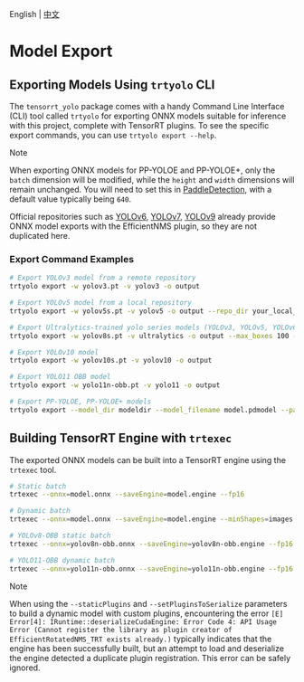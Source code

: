 English | [中文](../cn/model_export.md)

# Model Export

## Exporting Models Using `trtyolo` CLI

The `tensorrt_yolo` package comes with a handy Command Line Interface (CLI) tool called `trtyolo` for exporting ONNX models suitable for inference with this project, complete with TensorRT plugins. To see the specific export commands, you can use `trtyolo export --help`.

> [!NOTE]  
> When exporting ONNX models for PP-YOLOE and PP-YOLOE+, only the `batch` dimension will be modified, while the `height` and `width` dimensions will remain unchanged. You will need to set this in [PaddleDetection](https://github.com/PaddlePaddle/PaddleDetection), with a default value typically being `640`.
>
> Official repositories such as [YOLOv6](https://github.com/meituan/YOLOv6/tree/main/deploy/ONNX#tensorrt-backend-tensorrt-version-800), [YOLOv7](https://github.com/WongKinYiu/yolov7#export), [YOLOv9](https://github.com/WongKinYiu/yolov9/issues/130#issue-2162045461) already provide ONNX model exports with the EfficientNMS plugin, so they are not duplicated here.
>

### Export Command Examples
```bash
# Export YOLOv3 model from a remote repository
trtyolo export -w yolov3.pt -v yolov3 -o output

# Export YOLOv5 model from a local repository
trtyolo export -w yolov5s.pt -v yolov5 -o output --repo_dir your_local_yolovs_repository

# Export Ultralytics-trained yolo series models (YOLOv3, YOLOv5, YOLOv6, YOLOv8, YOLOv9, YOLOv10, YOLO11) with plugin parameters for dynamic batch export
trtyolo export -w yolov8s.pt -v ultralytics -o output --max_boxes 100 --iou_thres 0.45 --conf_thres 0.25 -b -1

# Export YOLOv10 model
trtyolo export -w yolov10s.pt -v yolov10 -o output

# Export YOLO11 OBB model
trtyolo export -w yolo11n-obb.pt -v yolo11 -o output

# Export PP-YOLOE, PP-YOLOE+ models
trtyolo export --model_dir modeldir --model_filename model.pdmodel --params_filename model.pdiparams -o output
```

## Building TensorRT Engine with `trtexec`

The exported ONNX models can be built into a TensorRT engine using the `trtexec` tool.

```bash
# Static batch
trtexec --onnx=model.onnx --saveEngine=model.engine --fp16

# Dynamic batch
trtexec --onnx=model.onnx --saveEngine=model.engine --minShapes=images:1x3x640x640 --optShapes=images:4x3x640x640 --maxShapes=images:8x3x640x640 --fp16

# YOLOv8-OBB static batch
trtexec --onnx=yolov8n-obb.onnx --saveEngine=yolov8n-obb.engine --fp16 --staticPlugins=./lib/plugin/libcustom_plugins.so --setPluginsToSerialize=./lib/plugin/libcustom_plugins.so

# YOLO11-OBB dynamic batch
trtexec --onnx=yolo11n-obb.onnx --saveEngine=yolo11n-obb.engine --fp16 --minShapes=images:1x3x640x640 --optShapes=images:4x3x640x640 --maxShapes=images:8x3x640x640 --staticPlugins=./lib/plugin/custom_plugins.dll --setPluginsToSerialize=./lib/plugin/custom_plugins.dll
```

> [!NOTE]  
> When using the `--staticPlugins` and `--setPluginsToSerialize` parameters to build a dynamic model with custom plugins, encountering the error `[E] Error[4]: IRuntime::deserializeCudaEngine: Error Code 4: API Usage Error (Cannot register the library as plugin creator of EfficientRotatedNMS_TRT exists already.)` typically indicates that the engine has been successfully built, but an attempt to load and deserialize the engine detected a duplicate plugin registration. This error can be safely ignored.
